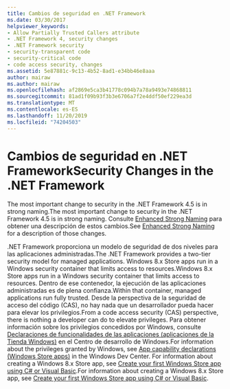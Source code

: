 ```yaml
---
title: Cambios de seguridad en .NET Framework
ms.date: 03/30/2017
helpviewer_keywords:
- Allow Partially Trusted Callers attribute
- .NET Framework 4, security changes
- .NET Framework security
- security-transparent code
- security-critical code
- code access security, changes
ms.assetid: 5e87881c-9c13-4b52-8ad1-e34bb46e8aaa
author: mairaw
ms.author: mairaw
ms.openlocfilehash: af2869e5ca3b41778c094b7a78a9493e74868811
ms.sourcegitcommit: 81ad1f09b93f3b3e6706a7f2e4ddf50ef229ea3d
ms.translationtype: MT
ms.contentlocale: es-ES
ms.lasthandoff: 11/20/2019
ms.locfileid: "74204503"
---
```

# <a name="security-changes-in-the-net-framework"></a><span data-ttu-id="1a86d-102">Cambios de seguridad en .NET Framework</span><span class="sxs-lookup"><span data-stu-id="1a86d-102">Security Changes in the .NET Framework</span></span>

<span data-ttu-id="1a86d-103">The most important change to security in the .NET Framework 4.5 is in strong naming.</span><span class="sxs-lookup"><span data-stu-id="1a86d-103">The most important change to security in the .NET Framework 4.5 is in strong naming.</span></span> <span data-ttu-id="1a86d-104">Consulte [Enhanced Strong Naming](../../standard/assembly/enhanced-strong-naming.md) para obtener una descripción de estos cambios.</span><span class="sxs-lookup"><span data-stu-id="1a86d-104">See [Enhanced Strong Naming](../../standard/assembly/enhanced-strong-naming.md) for a description of those changes.</span></span>  
  
<span data-ttu-id="1a86d-105">.NET Framework proporciona un modelo de seguridad de dos niveles para las aplicaciones administradas.</span><span class="sxs-lookup"><span data-stu-id="1a86d-105">The .NET Framework provides a two-tier security model for managed applications.</span></span> <span data-ttu-id="1a86d-106">Windows 8.x Store apps run in a Windows security container that limits access to resources.</span><span class="sxs-lookup"><span data-stu-id="1a86d-106">Windows 8.x Store apps run in a Windows security container that limits access to resources.</span></span> <span data-ttu-id="1a86d-107">Dentro de ese contenedor, la ejecución de las aplicaciones administradas es de plena confianza.</span><span class="sxs-lookup"><span data-stu-id="1a86d-107">Within that container, managed applications run fully trusted.</span></span> <span data-ttu-id="1a86d-108">Desde la perspectiva de la seguridad de acceso del código (CAS), no hay nada que un desarrollador pueda hacer para elevar los privilegios.</span><span class="sxs-lookup"><span data-stu-id="1a86d-108">From a code access security (CAS) perspective, there is nothing a developer can do to elevate privileges.</span></span> <span data-ttu-id="1a86d-109">Para obtener información sobre los privilegios concedidos por Windows, consulte [Declaraciones de funcionalidades de las aplicaciones (aplicaciones de la Tienda Windows)](https://go.microsoft.com/fwlink/?LinkId=230436) en el Centro de desarrollo de Windows.</span><span class="sxs-lookup"><span data-stu-id="1a86d-109">For information about the privileges granted by Windows, see [App capability declarations (Windows Store apps)](https://go.microsoft.com/fwlink/?LinkId=230436) in the Windows Dev Center.</span></span> <span data-ttu-id="1a86d-110">For information about creating a Windows 8.x Store app, see [Create your first Windows Store app using C# or Visual Basic](https://go.microsoft.com/fwlink/?LinkId=230461).</span><span class="sxs-lookup"><span data-stu-id="1a86d-110">For information about creating a Windows 8.x Store app, see [Create your first Windows Store app using C# or Visual Basic](https://go.microsoft.com/fwlink/?LinkId=230461).</span></span>
